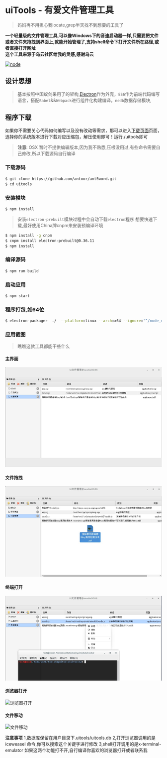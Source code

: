 # uiTools - 有爱文件管理工具
> 妈妈再不用担心我locate,grep半天找不到想要的工具了

**一个轻量级的文件管理工具,可以像Windows下的音速启动器一样,只需要把文件或者文件夹拖拽到界面上,就能开始管理了,支持shell命令下打开文件所在路径,或者直接打开网址**    
**这个工具来源于乌云社区给我的灵感,感谢乌云**

[![node](https://img.shields.io/badge/node-v4.0+-green.svg?style=flat-square)](https://nodejs.org/en/download/)

## 设计思想
> 基本按照中国蚁剑采用了的架构,[Electron](http://electron.atom.io/)作为外壳，`ES6`作为前端代码编写语言，搭配`Babel`&&`Webpack`进行组件化构建编译，`nedb`数据存储模块,

## 程序下载
如果你不需要关心代码如何编写以及没有改动等需求，那可以进入[下载页面](https://github.com/newbiethetest/uitools/releases)页面，选择你的系统版本进行下载对应压缩包，解压使用即可！运行./uitools即可

> **注意**: OSX 暂时不提供编辑版本,因为我不熟悉,压根没用过,有些命令需要自己修改,所以下载源码自行编译

### 下载源码
``` sh
$ git clone https://github.com/antoor/antSword.git
$ cd uitools
```

### 安装模块
``` sh
$ npm install
```
> 安装`electron-prebuilt`模块过程中会自动下载`electron`程序
> 想要快速下载,最好使用China牌cnpm来安装预编译环境
```sh
$ npm install -g cnpm
$ cnpm install electron-prebuilt@0.36.11
$ npm install 
```

### 编译源码
``` sh
$ npm run build
```


### 启动应用
``` sh
$ npm start
```
 
### 程序打包,如64位
``` sh
$ electron-packager  ./  --platform=linux --arch=x64 --ignore='^/node_modules/(?!(nedb|log4js))'
```
### 应用截图
> 瞧瞧这款工具都能干些什么

#### 主界面
![主界面](screen/main.jpg)
#### 文件拖拽
![文件拖拽](screen/drag.jpg)
#### 终端打开
![终端打开](screen/shellopen.jpg)
#### 浏览器打开
![浏览器打开](screen/firefox.jpg)
#### 文件移动
![文件移动](move/main.jpg)


**注意事项**
1,数据库保留在用户目录下.uitools/uitools.db
2,打开浏览器调用的是iceweasel 命令,你可以搜索这个关键字进行修改
3,shell打开调用的是x-terminal-emulator 
如果这两个功能打不开,自行编译你喜欢的浏览器打开或者联系我